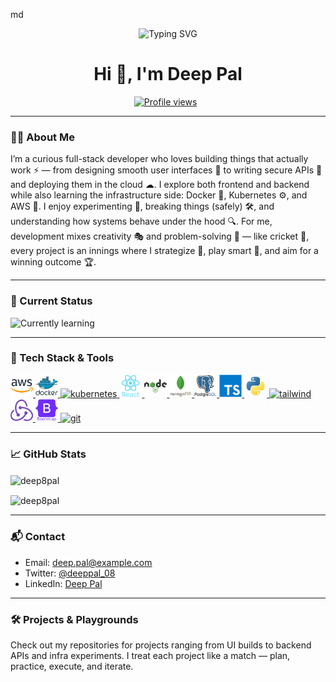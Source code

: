 md
<p align="center">
  <img src="https://readme-typing-svg.herokuapp.com?font=Fira+Code&size=26&duration=3000&pause=1000&center=true&vCenter=true&width=800&height=40&lines=Full+Stack+Web+Developer;MERN+|+Docker+|+Kubernetes+|+AWS" alt="Typing SVG" />
</p>
<h1 align="center">Hi 👋, I'm Deep Pal</h1>



<p align="center"> 
  <a href="https://komarev.com/ghpvc/?username=deep8pal"><img src="https://komarev.com/ghpvc/?username=deep8pal" alt="Profile views" /></a>
  &nbsp;
  </p>

---

### 👨‍💻 About Me

I’m a curious full-stack developer who loves building things that actually work ⚡ — from designing smooth user interfaces 🎨 to writing secure APIs 🔐 and deploying them in the cloud ☁. I explore both frontend and backend while also learning the infrastructure side: Docker 🐳, Kubernetes ⚙, and AWS 🚀. I enjoy experimenting 🧪, breaking things (safely) 🛠, and understanding how systems behave under the hood 🔍. For me, development mixes creativity 🎭 and problem-solving 🧠 — like cricket 🏏, every project is an innings where I strategize 📝, play smart 🎯, and aim for a winning outcome 🏆.

---

### 🔭 Current Status

<p>
  <img src="https://readme-typing-svg.herokuapp.com?font=Fira+Code&size=18&duration=2500&pause=800&center=true&vCenter=true&width=600&height=30&lines=Currently+learning+%3A+AWS+%7C+Kubernetes+%7C+Advanced+Docker" alt="Currently learning" />
</p>

---

### 🧰 Tech Stack & Tools

<p align="left"> 
  <a href="https://aws.amazon.com" target="_blank" rel="noreferrer"> <img src="https://raw.githubusercontent.com/devicons/devicon/master/icons/amazonwebservices/amazonwebservices-original-wordmark.svg" alt="aws" width="36" height="36"/> </a>
  <a href="https://www.docker.com/" target="_blank" rel="noreferrer"> <img src="https://raw.githubusercontent.com/devicons/devicon/master/icons/docker/docker-original-wordmark.svg" alt="docker" width="36" height="36"/> </a>
  <a href="https://kubernetes.io" target="_blank" rel="noreferrer"> <img src="https://www.vectorlogo.zone/logos/kubernetes/kubernetes-icon.svg" alt="kubernetes" width="36" height="36"/> </a>
  <a href="https://reactjs.org/" target="_blank" rel="noreferrer"> <img src="https://raw.githubusercontent.com/devicons/devicon/master/icons/react/react-original-wordmark.svg" alt="react" width="36" height="36"/> </a>
  <a href="https://nodejs.org" target="_blank" rel="noreferrer"> <img src="https://raw.githubusercontent.com/devicons/devicon/master/icons/nodejs/nodejs-original-wordmark.svg" alt="nodejs" width="36" height="36"/> </a>
  <a href="https://www.mongodb.com/" target="_blank" rel="noreferrer"> <img src="https://raw.githubusercontent.com/devicons/devicon/master/icons/mongodb/mongodb-original-wordmark.svg" alt="mongodb" width="36" height="36"/> </a>
  <a href="https://www.postgresql.org" target="_blank" rel="noreferrer"> <img src="https://raw.githubusercontent.com/devicons/devicon/master/icons/postgresql/postgresql-original-wordmark.svg" alt="postgresql" width="36" height="36"/> </a>
  <a href="https://www.typescriptlang.org/" target="_blank" rel="noreferrer"> <img src="https://raw.githubusercontent.com/devicons/devicon/master/icons/typescript/typescript-original.svg" alt="typescript" width="36" height="36"/> </a>
  <a href="https://www.python.org" target="_blank" rel="noreferrer"> <img src="https://raw.githubusercontent.com/devicons/devicon/master/icons/python/python-original.svg" alt="python" width="36" height="36"/> </a>
  <a href="https://tailwindcss.com/" target="_blank" rel="noreferrer"> <img src="https://www.vectorlogo.zone/logos/tailwindcss/tailwindcss-icon.svg" alt="tailwind" width="36" height="36"/> </a>
  <a href="https://redux.js.org" target="_blank" rel="noreferrer"> <img src="https://raw.githubusercontent.com/devicons/devicon/master/icons/redux/redux-original.svg" alt="redux" width="36" height="36"/> </a>
  <a href="https://getbootstrap.com" target="_blank" rel="noreferrer"> <img src="https://raw.githubusercontent.com/devicons/devicon/master/icons/bootstrap/bootstrap-plain-wordmark.svg" alt="bootstrap" width="36" height="36"/> </a>
  <a href="https://git-scm.com/" target="_blank" rel="noreferrer"> <img src="https://www.vectorlogo.zone/logos/git-scm/git-scm-icon.svg" alt="git" width="36" height="36"/> </a>
</p>

---

### 📈 GitHub Stats

<p>
  <img align="center" src="https://github-readme-stats.vercel.app/api?username=deep8pal&show_icons=true&locale=en" alt="deep8pal" />
</p>

<p>
  <img align="center" src="https://github-readme-streak-stats.herokuapp.com/?user=deep8pal&" alt="deep8pal" />
</p>

---

### 📬 Contact

- Email: <a href="mailto:deep.pal@example.com">deep.pal@example.com</a>
- Twitter: <a href="https://twitter.com/deeppal_08">@deeppal_08</a>
- LinkedIn: <a href="https://www.linkedin.com/in/deep-pal/">Deep Pal</a>

---

### 🛠 Projects & Playgrounds

Check out my repositories for projects ranging from UI builds to backend APIs and infra experiments. I treat each project like a match — plan, practice, execute, and iterate.
